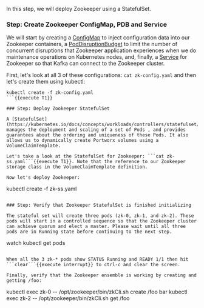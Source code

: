 In this step, we will deploy Zookeeper using a StatefulSet.

### Step: Create Zookeeper ConfigMap, PDB and Service

We will start by creating a [ConfigMap](https://kubernetes.io/docs/tasks/configure-pod-container/configure-pod-configmap/) to inject configuration data into our Zookeeper containers, a [PodDisruptionBudget](https://kubernetes.io/docs/tasks/run-application/configure-pdb/) to limit the number of concurrent disruptions that Zookeeper application experiences when we do maintenance operations on Kubernetes nodes, and, finally, a [Service](https://kubernetes.io/docs/concepts/services-networking/service/) for Zookeeper so that Kafka can connect to the Zookeeper cluster.

First, let's look at all 3 of these configurations: ```cat zk-config.yaml``` and then let's create them using kubectl:
```
kubectl create -f zk-config.yaml
```{{execute T1}}

### Step: Deploy Zookeeper StatefulSet

A [StatefulSet](https://kubernetes.io/docs/concepts/workloads/controllers/statefulset/) manages the deployment and scaling of a set of Pods , and provides guarantees about the ordering and uniqueness of these Pods. It also allows us to dynamically create Portworx volumes using a VolumeClaimTemplate.

Let's take a look at the StatefulSet for Zookeeper: ```cat zk-ss.yaml```{{execute T1}}. Note that the reference to our Zookeeper storage class in the VolumeClaimTemplate definition.

Now let's deploy Zookeeper:

```
kubectl create -f zk-ss.yaml
```{{execute T1}}

### Step: Verify that Zookeeper StatefulSet is finished initializing

The stateful set will create three pods (zk-0, zk-1, and zk-2). These pods will start in a controlled sequence so that the Zookeeper cluster can achieve quorum and elect a master. Please wait until all three pods are in Running state before continuing to the next step.

```
watch kubectl get pods
```{{execute T1}}

When all the 3 zk-* pods show STATUS Running and READY 1/1 then hit ```clear```{{execute interrupt}} to ctrl-c and clear the screen.

Finally, verify that the Zookeeper ensemble is working by creating and getting /foo:
```
kubectl exec zk-0 -- /opt/zookeeper/bin/zkCli.sh create /foo bar
kubectl exec zk-2 -- /opt/zookeeper/bin/zkCli.sh get /foo
```{{execute T1}}
